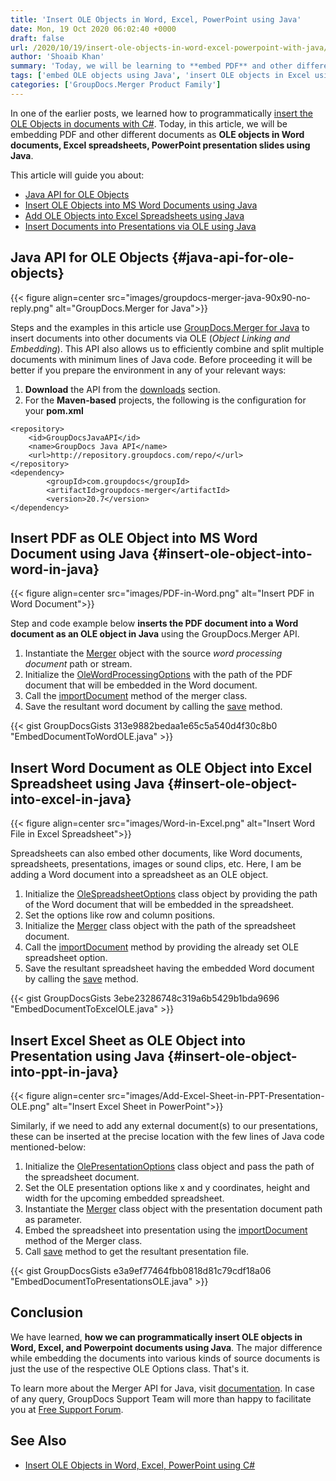 ```yaml
---
title: 'Insert OLE Objects in Word, Excel, PowerPoint using Java'
date: Mon, 19 Oct 2020 06:02:40 +0000
draft: false
url: /2020/10/19/insert-ole-objects-in-word-excel-powerpoint-with-java/
author: 'Shoaib Khan'
summary: 'Today, we will be learning to **embed PDF** and other different documents **as OLE objects in Word, Excel, PowerPoint files using Java**. For embedding the documents via **Object Linking and Embedding**, we will be using the GroupDocs.Merger for Java API that also allows us to efficiently combine/merge and split multiple documents with minimum lines of Java code.'
tags: ['embed OLE objects using Java', 'insert OLE objects in Excel using Java', 'insert OLE objects in java', 'insert OLE objects in presentations using Java', 'insert OLE objects in Word using Java']
categories: ['GroupDocs.Merger Product Family']
---
```


In one of the earlier posts, we learned how to programmatically [insert the OLE Objects in documents with C#][1]. Today, in this article, we will be embedding PDF and other different documents as **OLE objects in Word documents, Excel spreadsheets, PowerPoint presentation slides using Java**.

This article will guide you about:

*   [Java API for OLE Objects][2]
*   [Insert OLE Objects into MS Word Documents using Java][3]
*   [Add OLE Objects into Excel Spreadsheets using Java][4]
*   [Insert Documents into Presentations via OLE using Java][5]

## Java API for OLE Objects {#java-api-for-ole-objects}



{{< figure align=center src="images/groupdocs-merger-java-90x90-no-reply.png" alt="GroupDocs.Merger for Java">}}


Steps and the examples in this article use [GroupDocs.Merger for Java][6] to insert documents into other documents via OLE (_Object Linking and Embedding_). This API also allows us to efficiently combine and split multiple documents with minimum lines of Java code. Before proceeding it will be better if you prepare the environment in any of your relevant ways:

1.  **Download** the API from the [downloads][7] section.
2.  For the **Maven-based** projects, the following is the configuration for your **pom.xml**

```
<repository>
	<id>GroupDocsJavaAPI</id>
	<name>GroupDocs Java API</name>
	<url>http://repository.groupdocs.com/repo/</url>
</repository>
<dependency>
        <groupId>com.groupdocs</groupId>
        <artifactId>groupdocs-merger</artifactId>
        <version>20.7</version> 
</dependency>
```

## Insert PDF as OLE Object into MS Word Document using Java {#insert-ole-object-into-word-in-java}



{{< figure align=center src="images/PDF-in-Word.png" alt="Insert PDF in Word Document">}}


Step and code example below **inserts the PDF document into a Word document as an OLE object in Java** using the GroupDocs.Merger API.

1.  Instantiate the [Merger][8] object with the source _word processing document_ path or stream.
2.  Initialize the [OleWordProcessingOptions][9] with the path of the PDF document that will be embedded in the Word document.
3.  Call the [importDocument][10] method of the merger class.
4.  Save the resultant word document by calling the [save][11] method.

{{< gist GroupDocsGists 313e9882bedaa1e65c5a540d4f30c8b0 "EmbedDocumentToWordOLE.java" >}}

## Insert Word Document as OLE Object into Excel Spreadsheet using Java {#insert-ole-object-into-excel-in-java}



{{< figure align=center src="images/Word-in-Excel.png" alt="Insert Word File in Excel Spreadsheet">}}


Spreadsheets can also embed other documents, like Word documents, spreadsheets, presentations, images or sound clips, etc. Here, I am be adding a Word document into a spreadsheet as an OLE object.

1.  Initialize the [OleSpreadsheetOptions][12] class object by providing the path of the Word document that will be embedded in the spreadsheet.
2.  Set the options like row and column positions.
3.  Initialize the [Merger][13] class object with the path of the spreadsheet document.
4.  Call the [importDocument][14] method by providing the already set OLE spreadsheet option.
5.  Save the resultant spreadsheet having the embedded Word document by calling the [save][15] method.

{{< gist GroupDocsGists 3ebe23286748c319a6b5429b1bda9696 "EmbedDocumentToExcelOLE.java" >}}

## Insert Excel Sheet as OLE Object into Presentation using Java {#insert-ole-object-into-ppt-in-java}



{{< figure align=center src="images/Add-Excel-Sheet-in-PPT-Presentation-OLE.png" alt="Insert Excel Sheet in PowerPoint">}}


Similarly, if we need to add any external document(s) to our presentations, these can be inserted at the precise location with the few lines of Java code mentioned-below:

1.  Initialize the [OlePresentationOptions][16] class object and pass the path of the spreadsheet document.
2.  Set the OLE presentation options like x and y coordinates, height and width for the upcoming embedded spreadsheet.
3.  Instantiate the [Merger][17] class object with the presentation document path as parameter.
4.  Embed the spreadsheet into presentation using the [importDocument][18] method of the Merger class.
5.  Call [save][19] method to get the resultant presentation file.

{{< gist GroupDocsGists e3a9ef77464fbb0818d81c79cdf18a06 "EmbedDocumentToPresentationsOLE.java" >}}

## Conclusion

We have learned, **how we can programmatically insert OLE objects in Word, Excel, and Powerpoint documents using Java**. The major difference while embedding the documents into various kinds of source documents is just the use of the respective OLE Options class. That's it.

To learn more about the Merger API for Java, visit [documentation][20]. In case of any query, GroupDocs Support Team will more than happy to facilitate you at [Free Support Forum][21].

## See Also

*   [Insert OLE Objects in Word, Excel, PowerPoint using C#][22]







[1]: https://blog.groupdocs.com/2020/05/16/insert-ole-objects-in-word-excel-powerpoint-with-csharp/
[2]: #java-api-for-ole-objects
[3]: #insert-ole-object-into-word-in-java
[4]: #insert-ole-object-into-excel-in-java
[5]: #insert-ole-object-into-ppt-in-java
[6]: https://products.groupdocs.com/merger/java/
[7]: https://downloads.groupdocs.com/merger/java
[8]: https://apireference.groupdocs.com/merger/java/com.groupdocs.merger/Merger
[9]: https://apireference.groupdocs.com/merger/java/com.groupdocs.merger.domain.options/OleWordProcessingOptions
[10]: https://apireference.groupdocs.com/merger/java/com.groupdocs.merger/Merger#importDocument(com.groupdocs.merger.domain.options.interfaces.IImportDocumentOptions)
[11]: https://apireference.groupdocs.com/merger/java/com.groupdocs.merger/Merger#save(java.lang.String)
[12]: https://apireference.groupdocs.com/merger/java/com.groupdocs.merger.domain.options/OleSpreadsheetOptions
[13]: https://apireference.groupdocs.com/merger/java/com.groupdocs.merger/Merger
[14]: https://apireference.groupdocs.com/merger/java/com.groupdocs.merger/Merger#importDocument(com.groupdocs.merger.domain.options.interfaces.IImportDocumentOptions)
[15]: https://apireference.groupdocs.com/merger/java/com.groupdocs.merger/Merger#save(java.lang.String)
[16]: https://apireference.groupdocs.com/merger/java/com.groupdocs.merger.domain.options/OlePresentationOptions
[17]: https://apireference.groupdocs.com/merger/java/com.groupdocs.merger/Merger
[18]: https://apireference.groupdocs.com/merger/java/com.groupdocs.merger/Merger#importDocument(com.groupdocs.merger.domain.options.interfaces.IImportDocumentOptions)
[19]: https://apireference.groupdocs.com/merger/java/com.groupdocs.merger/Merger#save(java.lang.String)
[20]: https://docs.groupdocs.com/merger/java/
[21]: https://forum.groupdocs.com/c/merger
[22]: https://blog.groupdocs.com/2020/05/16/insert-ole-objects-in-word-excel-powerpoint-with-csharp/


